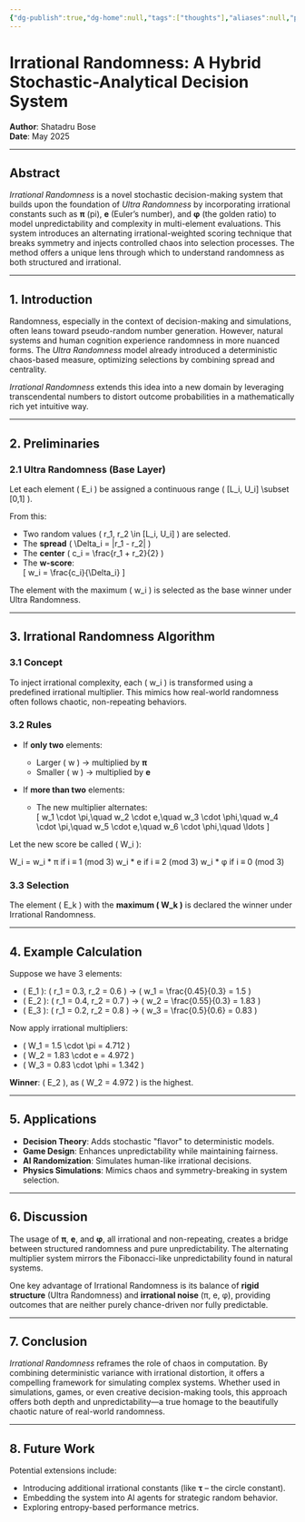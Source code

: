 ```yaml
---
{"dg-publish":true,"dg-home":null,"tags":["thoughts"],"aliases":null,"permalink":"/notes/05-thoughts-resources/irrational-randomness/","dgPassFrontmatter":true,"updated":"2025-05-19T10:27:31.092+05:30"}
---
```



# **Irrational Randomness: A Hybrid Stochastic-Analytical Decision System**

**Author**: Shatadru Bose  
**Date**: May 2025

---

## **Abstract**

*Irrational Randomness* is a novel stochastic decision-making system that builds upon the foundation of *Ultra Randomness* by incorporating irrational constants such as **π** (pi), **e** (Euler’s number), and **φ** (the golden ratio) to model unpredictability and complexity in multi-element evaluations. This system introduces an alternating irrational-weighted scoring technique that breaks symmetry and injects controlled chaos into selection processes. The method offers a unique lens through which to understand randomness as both structured and irrational.

---

## **1. Introduction**

Randomness, especially in the context of decision-making and simulations, often leans toward pseudo-random number generation. However, natural systems and human cognition experience randomness in more nuanced forms. The *Ultra Randomness* model already introduced a deterministic chaos-based measure, optimizing selections by combining spread and centrality.

*Irrational Randomness* extends this idea into a new domain by leveraging transcendental numbers to distort outcome probabilities in a mathematically rich yet intuitive way.

---

## **2. Preliminaries**

### 2.1 Ultra Randomness (Base Layer)

Let each element \( E_i \) be assigned a continuous range \( [L_i, U_i] \subset [0,1] \).

From this:

- Two random values \( r_1, r_2 \in [L_i, U_i] \) are selected.
- The **spread** \( \Delta_i = |r_1 - r_2| \)
- The **center** \( c_i = \frac{r_1 + r_2}{2} \)
- The **w-score**:  
  \[
  w_i = \frac{c_i}{\Delta_i}
  \]

The element with the maximum \( w_i \) is selected as the base winner under Ultra Randomness.

---

## **3. Irrational Randomness Algorithm**

### 3.1 Concept

To inject irrational complexity, each \( w_i \) is transformed using a predefined irrational multiplier. This mimics how real-world randomness often follows chaotic, non-repeating behaviors.

### 3.2 Rules

- If **only two** elements:  
  - Larger \( w \) → multiplied by **π**  
  - Smaller \( w \) → multiplied by **e**

- If **more than two** elements:  
  - The new multiplier alternates:  
    \[
    w_1 \cdot \pi,\quad w_2 \cdot e,\quad w_3 \cdot \phi,\quad w_4 \cdot \pi,\quad w_5 \cdot e,\quad w_6 \cdot \phi,\quad \ldots
    \]

Let the new score be called \( W_i \):

W_i = 
  w_i * π  if i ≡ 1 (mod 3)
  w_i * e  if i ≡ 2 (mod 3)
  w_i * φ  if i ≡ 0 (mod 3)

### 3.3 Selection

The element \( E_k \) with the **maximum \( W_k \)** is declared the winner under Irrational Randomness.

---

## **4. Example Calculation**

Suppose we have 3 elements:

- \( E_1 \): \( r_1 = 0.3, r_2 = 0.6 \) → \( w_1 = \frac{0.45}{0.3} = 1.5 \)
- \( E_2 \): \( r_1 = 0.4, r_2 = 0.7 \) → \( w_2 = \frac{0.55}{0.3} = 1.83 \)
- \( E_3 \): \( r_1 = 0.2, r_2 = 0.8 \) → \( w_3 = \frac{0.5}{0.6} = 0.83 \)

Now apply irrational multipliers:

- \( W_1 = 1.5 \cdot \pi = 4.712 \)
- \( W_2 = 1.83 \cdot e = 4.972 \)
- \( W_3 = 0.83 \cdot \phi = 1.342 \)

**Winner**: \( E_2 \), as \( W_2 = 4.972 \) is the highest.

---

## **5. Applications**

- **Decision Theory**: Adds stochastic "flavor" to deterministic models.
- **Game Design**: Enhances unpredictability while maintaining fairness.
- **AI Randomization**: Simulates human-like irrational decisions.
- **Physics Simulations**: Mimics chaos and symmetry-breaking in system selection.

---

## **6. Discussion**

The usage of **π**, **e**, and **φ**, all irrational and non-repeating, creates a bridge between structured randomness and pure unpredictability. The alternating multiplier system mirrors the Fibonacci-like unpredictability found in natural systems.

One key advantage of Irrational Randomness is its balance of **rigid structure** (Ultra Randomness) and **irrational noise** (π, e, φ), providing outcomes that are neither purely chance-driven nor fully predictable.

---

## **7. Conclusion**

*Irrational Randomness* reframes the role of chaos in computation. By combining deterministic variance with irrational distortion, it offers a compelling framework for simulating complex systems. Whether used in simulations, games, or even creative decision-making tools, this approach offers both depth and unpredictability—a true homage to the beautifully chaotic nature of real-world randomness.

---

## **8. Future Work**

Potential extensions include:

- Introducing additional irrational constants (like **τ** – the circle constant).
- Embedding the system into AI agents for strategic random behavior.
- Exploring entropy-based performance metrics.
